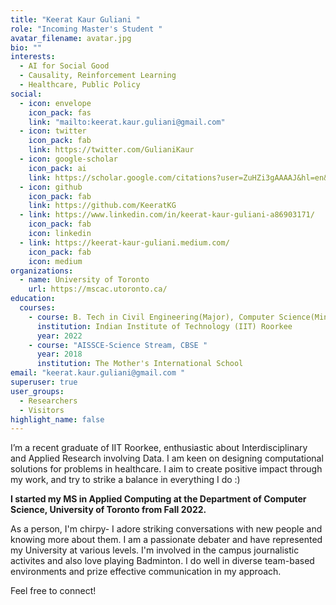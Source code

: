 ```yaml
---
title: "Keerat Kaur Guliani "
role: "Incoming Master's Student "
avatar_filename: avatar.jpg
bio: ""
interests:
  - AI for Social Good
  - Causality, Reinforcement Learning
  - Healthcare, Public Policy
social:
  - icon: envelope
    icon_pack: fas
    link: "mailto:keerat.kaur.guliani@gmail.com"
  - icon: twitter
    icon_pack: fab
    link: https://twitter.com/GulianiKaur
  - icon: google-scholar
    icon_pack: ai
    link: https://scholar.google.com/citations?user=ZuHZi3gAAAAJ&hl=en&authuser=1&oi=ao
  - icon: github
    icon_pack: fab
    link: https://github.com/KeeratKG
  - link: https://www.linkedin.com/in/keerat-kaur-guliani-a86903171/
    icon_pack: fab
    icon: linkedin
  - link: https://keerat-kaur-guliani.medium.com/
    icon_pack: fab
    icon: medium
organizations:
  - name: University of Toronto
    url: https://mscac.utoronto.ca/
education:
  courses:
    - course: B. Tech in Civil Engineering(Major), Computer Science(Minor)
      institution: Indian Institute of Technology (IIT) Roorkee
      year: 2022
    - course: "AISSCE-Science Stream, CBSE "
      year: 2018
      institution: The Mother's International School
email: "keerat.kaur.guliani@gmail.com "
superuser: true
user_groups:
  - Researchers
  - Visitors
highlight_name: false
---
```

I’m a recent graduate of IIT Roorkee, enthusiastic about Interdisciplinary and Applied Research involving Data.  I am keen on designing computational solutions for problems in healthcare. I aim to create positive impact through my work, and try to strike a balance in everything I do :)

**I started my MS in Applied Computing at the Department of Computer Science, University of Toronto from Fall 2022.**

As a person, I'm chirpy- I adore striking conversations with new people and knowing more about them. I am a passionate debater and have represented my University at various levels. I'm involved in the campus journalistic activites and also love playing Badminton. I do well in diverse team-based environments and prize effective communication in my approach.

Feel free to connect!
